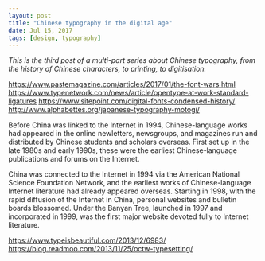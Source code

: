 ```yaml
---
layout: post
title: "Chinese typography in the digital age"
date: Jul 15, 2017
tags: [design, typography]
---
```

*This is the third post of a multi-part series about Chinese typography, from the history of Chinese characters, to printing, to digitisation.*

https://www.pastemagazine.com/articles/2017/01/the-font-wars.html
https://www.typenetwork.com/news/article/opentype-at-work-standard-ligatures
https://www.sitepoint.com/digital-fonts-condensed-history/
http://www.alphabettes.org/japanese-typography-motogi/

Before China was linked to the Internet in 1994, Chinese-language works had appeared in the online newletters, newsgroups, and magazines run and distributed by Chinese students and scholars overseas. First set up in the late 1980s and early 1990s, these were the earliest Chinese-language publications and forums on the Internet.

China was connected to the Internet in 1994 via the American National Science Foundation Network, and the earliest works of Chinese-language Internet literature had already appeared overseas. Starting in 1998, with the rapid diffusion of the Internet in China, personal websites and bulletin boards blossomed. Under the Banyan Tree, launched in 1997 and incorporated in 1999, was the first major website devoted fully to Internet literature.

https://www.typeisbeautiful.com/2013/12/6983/
https://blog.readmoo.com/2013/11/25/octw-typesetting/

